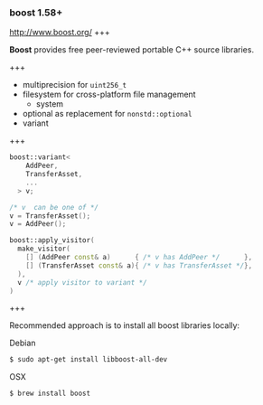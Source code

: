 ### boost 1.58+

http://www.boost.org/
+++

**Boost** provides free peer-reviewed portable C++ source libraries.

+++

- multiprecision for `uint256_t`
- filesystem for cross-platform file management
  - system
- optional as replacement for `nonstd::optional`
- variant

+++

```c++
boost::variant<
    AddPeer,
    TransferAsset,
    ...
  > v;

/* v  can be one of */
v = TransferAsset();
v = AddPeer();

boost::apply_visitor(
  make_visitor(
    [] (AddPeer const& a)      { /* v has AddPeer */      },
    [] (TransferAsset const& a){ /* v has TransferAsset */},
  ),
  v /* apply visitor to variant */
)
```

+++

Recommended approach is to install all boost libraries locally:

Debian
```bash
$ sudo apt-get install libboost-all-dev
```
OSX
```bash
$ brew install boost
```
